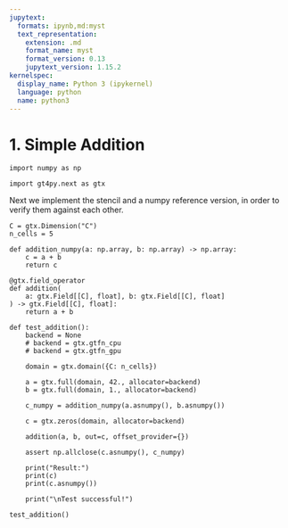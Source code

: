 ```yaml
---
jupytext:
  formats: ipynb,md:myst
  text_representation:
    extension: .md
    format_name: myst
    format_version: 0.13
    jupytext_version: 1.15.2
kernelspec:
  display_name: Python 3 (ipykernel)
  language: python
  name: python3
---
```


# 1. Simple Addition

```{code-cell} ipython3
import numpy as np

import gt4py.next as gtx
```

Next we implement the stencil and a numpy reference version, in order to verify them against each other.

```{code-cell} ipython3
C = gtx.Dimension("C")
n_cells = 5
```

```{code-cell} ipython3
def addition_numpy(a: np.array, b: np.array) -> np.array:
    c = a + b
    return c
```

```{code-cell} ipython3
@gtx.field_operator
def addition(
    a: gtx.Field[[C], float], b: gtx.Field[[C], float]
) -> gtx.Field[[C], float]:
    return a + b
```

```{code-cell} ipython3
def test_addition():
    backend = None
    # backend = gtx.gtfn_cpu
    # backend = gtx.gtfn_gpu

    domain = gtx.domain({C: n_cells})

    a = gtx.full(domain, 42., allocator=backend)
    b = gtx.full(domain, 1., allocator=backend)

    c_numpy = addition_numpy(a.asnumpy(), b.asnumpy())

    c = gtx.zeros(domain, allocator=backend)

    addition(a, b, out=c, offset_provider={})

    assert np.allclose(c.asnumpy(), c_numpy)

    print("Result:")
    print(c)
    print(c.asnumpy())

    print("\nTest successful!")
```

```{code-cell} ipython3
test_addition()
```
